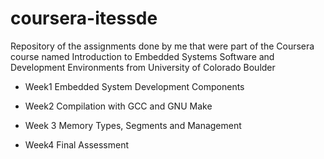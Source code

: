 # coursera-itessde
Repository of the assignments done by me that were part of the Coursera course named Introduction to Embedded Systems Software and Development Environments from University of Colorado Boulder

* Week1
Embedded System Development Components

* Week2
Compilation with GCC and GNU Make

* Week 3
Memory Types, Segments and Management

* Week4
Final Assessment
